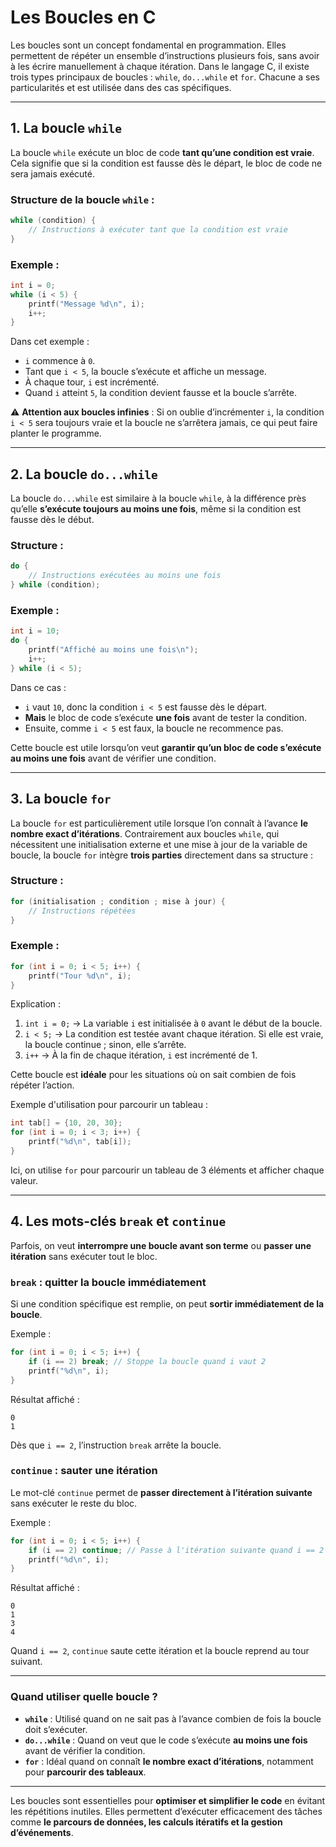 # Les Boucles en C

Les boucles sont un concept fondamental en programmation. Elles permettent de répéter un ensemble d’instructions plusieurs fois, sans avoir à les écrire manuellement à chaque itération. Dans le langage C, il existe trois types principaux de boucles : `while`, `do...while` et `for`. Chacune a ses particularités et est utilisée dans des cas spécifiques.

---

## 1. La boucle `while`

La boucle `while` exécute un bloc de code **tant qu’une condition est vraie**. Cela signifie que si la condition est fausse dès le départ, le bloc de code ne sera jamais exécuté.

### Structure de la boucle `while` :
```c
while (condition) {
    // Instructions à exécuter tant que la condition est vraie
}
```
### Exemple :
```c
int i = 0;
while (i < 5) {
    printf("Message %d\n", i);
    i++;
}
```
Dans cet exemple :
- `i` commence à `0`.
- Tant que `i < 5`, la boucle s’exécute et affiche un message.
- À chaque tour, `i` est incrémenté.
- Quand `i` atteint `5`, la condition devient fausse et la boucle s’arrête.

⚠️ **Attention aux boucles infinies** : Si on oublie d’incrémenter `i`, la condition `i < 5` sera toujours vraie et la boucle ne s’arrêtera jamais, ce qui peut faire planter le programme.

---

## 2. La boucle `do...while`

La boucle `do...while` est similaire à la boucle `while`, à la différence près qu’elle **s’exécute toujours au moins une fois**, même si la condition est fausse dès le début.

### Structure :
```c
do {
    // Instructions exécutées au moins une fois
} while (condition);
```

### Exemple :
```c
int i = 10;
do {
    printf("Affiché au moins une fois\n");
    i++;
} while (i < 5);
```
Dans ce cas :
- `i` vaut `10`, donc la condition `i < 5` est fausse dès le départ.
- **Mais** le bloc de code s’exécute **une fois** avant de tester la condition.
- Ensuite, comme `i < 5` est faux, la boucle ne recommence pas.

Cette boucle est utile lorsqu’on veut **garantir qu’un bloc de code s’exécute au moins une fois** avant de vérifier une condition.

---

## 3. La boucle `for`

La boucle `for` est particulièrement utile lorsque l’on connaît à l’avance **le nombre exact d’itérations**. Contrairement aux boucles `while`, qui nécessitent une initialisation externe et une mise à jour de la variable de boucle, la boucle `for` intègre **trois parties** directement dans sa structure :

### Structure :
```c
for (initialisation ; condition ; mise à jour) {
    // Instructions répétées
}
```

### Exemple :
```c
for (int i = 0; i < 5; i++) {
    printf("Tour %d\n", i);
}
```
Explication :
1. `int i = 0;` → La variable `i` est initialisée à `0` avant le début de la boucle.
2. `i < 5;` → La condition est testée avant chaque itération. Si elle est vraie, la boucle continue ; sinon, elle s’arrête.
3. `i++` → À la fin de chaque itération, `i` est incrémenté de 1.

Cette boucle est **idéale** pour les situations où on sait combien de fois répéter l’action. 

Exemple d'utilisation pour parcourir un tableau :
```c
int tab[] = {10, 20, 30};
for (int i = 0; i < 3; i++) {
    printf("%d\n", tab[i]);
}
```
Ici, on utilise `for` pour parcourir un tableau de 3 éléments et afficher chaque valeur.

---

## 4. Les mots-clés `break` et `continue`

Parfois, on veut **interrompre une boucle avant son terme** ou **passer une itération** sans exécuter tout le bloc.

### `break` : quitter la boucle immédiatement
Si une condition spécifique est remplie, on peut **sortir immédiatement de la boucle**.

Exemple :
```c
for (int i = 0; i < 5; i++) {
    if (i == 2) break; // Stoppe la boucle quand i vaut 2
    printf("%d\n", i);
}
```
Résultat affiché :
```
0
1
```
Dès que `i == 2`, l’instruction `break` arrête la boucle.

### `continue` : sauter une itération
Le mot-clé `continue` permet de **passer directement à l’itération suivante** sans exécuter le reste du bloc.

Exemple :
```c
for (int i = 0; i < 5; i++) {
    if (i == 2) continue; // Passe à l'itération suivante quand i == 2
    printf("%d\n", i);
}
```
Résultat affiché :
```
0
1
3
4
```
Quand `i == 2`, `continue` saute cette itération et la boucle reprend au tour suivant.

---

### Quand utiliser quelle boucle ?
- **`while`** : Utilisé quand on ne sait pas à l’avance combien de fois la boucle doit s’exécuter.
- **`do...while`** : Quand on veut que le code s’exécute **au moins une fois** avant de vérifier la condition.
- **`for`** : Idéal quand on connaît **le nombre exact d’itérations**, notamment pour **parcourir des tableaux**.

---

Les boucles sont essentielles pour **optimiser et simplifier le code** en évitant les répétitions inutiles. Elles permettent d’exécuter efficacement des tâches comme **le parcours de données, les calculs itératifs et la gestion d’événements**.

